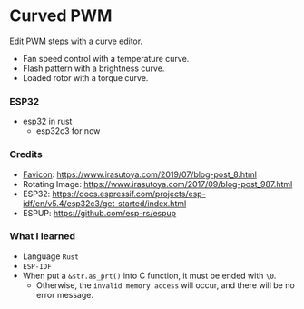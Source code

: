 # Curved PWM

Edit PWM steps with a curve editor.

- Fan speed control with a temperature curve.
- Flash pattern with a brightness curve.
- Loaded rotor with a torque curve.

### ESP32

- [esp32](esp32/README.md) in rust
    - esp32c3 for now

### Credits

- [Favicon](esp32/src/fan.png): https://www.irasutoya.com/2019/07/blog-post_8.html
- Rotating Image: https://www.irasutoya.com/2017/09/blog-post_987.html
- ESP32: https://docs.espressif.com/projects/esp-idf/en/v5.4/esp32c3/get-started/index.html
- ESPUP: https://github.com/esp-rs/espup

### What I learned

- Language `Rust`
- `ESP-IDF`
- When put a `&str.as_prt()` into C function, it must be ended with `\0`.
  - Otherwise, the `invalid memory access` will occur, and there will be no error message.
